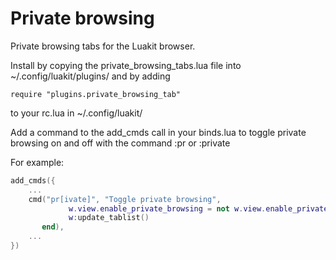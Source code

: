 Private browsing
================

Private browsing tabs for the Luakit browser.

Install by copying the private_browsing_tabs.lua file into ~/.config/luakit/plugins/
and by adding
```
require "plugins.private_browsing_tab" 
```
to your rc.lua in ~/.config/luakit/

Add a command to the add_cmds call in your binds.lua to toggle private browsing on and off with the command :pr or :private

For example:
```lua
add_cmds({
    ...
    cmd("pr[ivate]", "Toggle private browsing",                                             function (w)                                                                 
             w.view.enable_private_browsing = not w.view.enable_private_browsing
             w:update_tablist()
       end),
    ...
})
```
